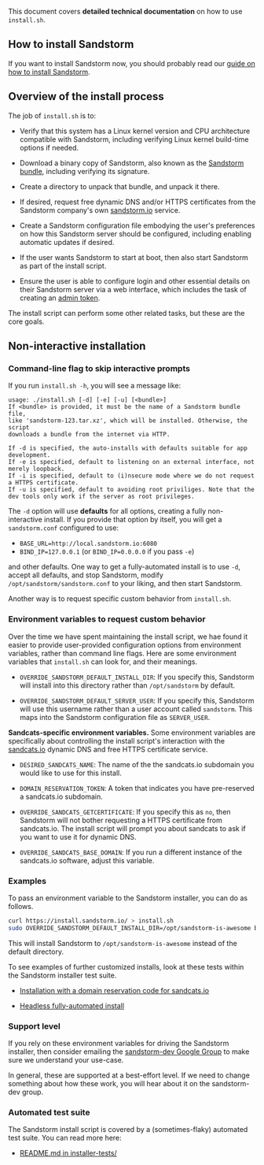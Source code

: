This document covers **detailed technical documentation** on how to use `install.sh`.

## How to install Sandstorm

If you want to install Sandstorm now, you should probably read our [guide on how to install
Sandstorm](../install.md).

## Overview of the install process

The job of `install.sh` is to:

- Verify that this system has a Linux kernel version and CPU architecture compatible with Sandstorm,
  including verifying Linux kernel build-time options if needed.

- Download a binary copy of Sandstorm, also known as the [Sandstorm
  bundle](guide.md#sandstorm-itself), including verifying its signature.

- Create a directory to unpack that bundle, and unpack it there.

- If desired, request free dynamic DNS and/or HTTPS certificates from the Sandstorm company's own
  [sandstorm.io](sandstorm.md) service.

- Create a Sandstorm configuration file embodying the user's preferences on how this Sandstorm
  server should be configured, including enabling automatic updates if desired.

- If the user wants Sandstorm to start at boot, then also start Sandstorm as part of the install
  script.

- Ensure the user is able to configure login and other essential details on their Sandstorm server
  via a web interface, which includes the task of creating an [admin
  token](faq.md#how-do-i-log-in-if-there-s-a-problem-with-logging-in-via-the-web).

The install script can perform some other related tasks, but these are the core goals.

## Non-interactive installation

### Command-line flag to skip interactive prompts

If you run `install.sh -h`, you will see a message like:

```
usage: ./install.sh [-d] [-e] [-u] [<bundle>]
If <bundle> is provided, it must be the name of a Sandstorm bundle file,
like 'sandstorm-123.tar.xz', which will be installed. Otherwise, the script
downloads a bundle from the internet via HTTP.

If -d is specified, the auto-installs with defaults suitable for app development.
If -e is specified, default to listening on an external interface, not merely loopback.
If -i is specified, default to (i)nsecure mode where we do not request a HTTPS certificate.
If -u is specified, default to avoiding root priviliges. Note that the dev tools only work if the server as root privileges.
```

The `-d` option will use **defaults** for all options, creating a fully non-interactive install.  If
you provide that option by itself, you will get a `sandstorm.conf` configured to use:

- `BASE_URL=http://local.sandstorm.io:6080`
- `BIND_IP=127.0.0.1` (or `BIND_IP=0.0.0.0` if you pass `-e`)

and other defaults. One way to get a fully-automated install is to use `-d`, accept all defaults,
and stop Sandstorm, modify `/opt/sandstorm/sandstorm.conf` to your liking, and then start Sandstorm.

Another way is to request specific custom behavior from `install.sh`.

### Environment variables to request custom behavior

Over the time we have spent maintaining the install script, we hae found it easier to provide
user-provided configuration options from environment variables, rather than command line flags. Here
are some environment variables that `install.sh` can look for, and their meanings.

- `OVERRIDE_SANDSTORM_DEFAULT_INSTALL_DIR`: If you specify this, Sandstorm will install into this
  directory rather than `/opt/sandstorm` by default.

- `OVERRIDE_SANDSTORM_DEFAULT_SERVER_USER`: If you specify this, Sandstorm will use this username
  rather than a user account called `sandstorm`. This maps into the Sandstorm configuration file as
  `SERVER_USER`.

**Sandcats-specific environment variables.** Some environment variables are specifically about
controlling the install script's interaction with the [sandcats.io](sandcats.md) dynamic DNS and
free HTTPS certificate service.

- `DESIRED_SANDCATS_NAME`: The name of the the sandcats.io subdomain you would like to use for this install.

- `DOMAIN_RESERVATION_TOKEN`: A token that indicates you have pre-reserved a sandcats.io subdomain.

- `OVERRIDE_SANDCATS_GETCERTIFICATE`: If you specify this as `no`, then Sandstorm will not bother
  requesting a HTTPS certificate from sandcats.io. The install script will prompt you about sandcats
  to ask if you want to use it for dynamic DNS.

- `OVERRIDE_SANDCATS_BASE_DOMAIN`: If you run a different instance of the sandcats.io software,
  adjust this variable.

### Examples

To pass an environment variable to the Sandstorm installer, you can do as follows.

```bash
curl https://install.sandstorm.io/ > install.sh
sudo OVERRIDE_SANDSTORM_DEFAULT_INSTALL_DIR=/opt/sandstorm-is-awesome bash install.sh -d
```

This will install Sandstorm to `/opt/sandstorm-is-awesome` instead of the default directory.

To see examples of further customized installs, look at these tests within the Sandstorm installer
test suite.

- [Installation with a domain reservation code for sandcats.io](https://github.com/sandstorm-io/sandstorm/blob/master/installer-tests/full-server-install-with-domain-reservation-token.t)

- [Headless fully-automated install](https://github.com/sandstorm-io/sandstorm/blob/master/installer-tests/automatic-dev-install-on-jessie.t)

### Support level

If you rely on these environment variables for driving the Sandstorm installer, then consider
emailing the [sandstorm-dev Google Group](https://groups.google.com/forum/#!forum/sandstorm-dev) to
make sure we understand your use-case.

In general, these are supported at a best-effort level. If we need to change something about how
these work, you will hear about it on the sandstorm-dev group.

### Automated test suite

The Sandstorm install script is covered by a (sometimes-flaky) automated test suite. You
can read more here:

- [README.md in installer-tests/](https://github.com/sandstorm-io/sandstorm/tree/master/installer-tests)
